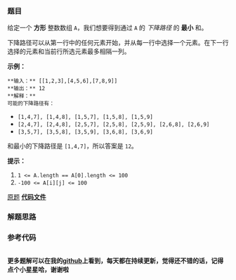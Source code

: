 ### 题目
给定一个 **方形** 整数数组 `A`，我们想要得到通过 `A` 的 _下降路径_ 的 **最小** 和。

下降路径可以从第一行中的任何元素开始，并从每一行中选择一个元素。在下一行选择的元素和当前行所选元素最多相隔一列。



**示例：**

    
    
    **输入：** [[1,2,3],[4,5,6],[7,8,9]]
    **输出：** 12
    **解释：**
    可能的下降路径有：
    

  * `[1,4,7], [1,4,8], [1,5,7], [1,5,8], [1,5,9]`
  * `[2,4,7], [2,4,8], [2,5,7], [2,5,8], [2,5,9], [2,6,8], [2,6,9]`
  * `[3,5,7], [3,5,8], [3,5,9], [3,6,8], [3,6,9]`

和最小的下降路径是 `[1,4,7]`，所以答案是 `12`。



**提示：**

  1. `1 <= A.length == A[0].length <= 100`
  2. `-100 <= A[i][j] <= 100`

[原题](https://leetcode-cn.com/problems/minimum-falling-path-sum/)    **[代码文件]()**


### 解题思路




### 参考代码

```go


```




**更多题解可以在我的[github](https://github.com/LZH139/leetcode_Go)上看到，每天都在持续更新，觉得还不错的话，记得点个小星星哈，谢谢啦**

